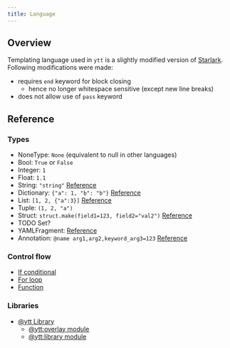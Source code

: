 ```yaml
---
title: Language
---
```


## Overview

Templating language used in `ytt` is a slightly modified version of [Starlark](https://github.com/google/starlark-go/blob/master/doc/spec.md). Following modifications were made:

- requires `end` keyword for block closing
  - hence no longer whitespace sensitive (except new line breaks)
- does not allow use of `pass` keyword

## Reference

### Types

- NoneType: `None` (equivalent to null in other languages)
- Bool: `True` or `False`
- Integer: `1`
- Float: `1.1`
- String: `"string"` [Reference](lang-ref-string.md)
- Dictionary: `{"a": 1, "b": "b"}` [Reference](lang-ref-dict.md)
- List: `[1, 2, {"a":3}]` [Reference](lang-ref-list.md)
- Tuple: `(1, 2, "a")`
- Struct: `struct.make(field1=123, field2="val2")` [Reference](lang-ref-ytt.md#struct)
- TODO Set?
- YAMLFragment: [Reference](lang-ref-yaml-fragment.md)
- Annotation: `@name arg1,arg2,keyword_arg3=123` [Reference](lang-ref-annotation.md)

### Control flow

- [If conditional](lang-ref-if.md)
- [For loop](lang-ref-for.md)
- [Function](lang-ref-def.md)

### Libraries

- [@ytt Library](lang-ref-ytt.md)
  - [@ytt:overlay module](lang-ref-ytt-overlay.md)
  - [@ytt:library module](lang-ref-ytt-library.md)
